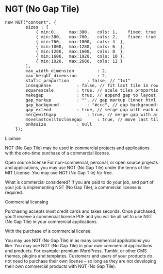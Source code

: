 NGT (No Gap Tile)
=========

<pre>
new NGT("content", {
		sizes : [
			{ min:0,     max:380,   cols: 1,    fixed: true },
			{ min:380,   max:760,   cols: 2,    fixed: true },
			{ min:760,   max:1000,  cols: 4  },
			{ min:1000,  max:1280,  cols: 6  },
			{ min:1280,  max:1600,  cols: 8  },
			{ min:1600,  max:1920,  cols: 10 },
			{ min:1920,  max:2680,  cols: 12 }
		],
		max_width_dimension 	  	: 2,
		max_height_dimension 	  	: 2,
		static_proportion 		: false, // "1x1"
		insequense			: false, // fit last tile in row to cell width 
		squarescale			: true, // scale tiles proportionally when resize
		makegap				: true, // append gap to layout
		gap_markup			: "", // gap markup (inner html if string or module if element)
		gap_backgound			: "#ccc", // gap background-color
		gap_extend			: true, // merge gap with each others while they less then considition (max_width_dimension and max_height_dimension)
		mergewithgap			: true, // merge gap with around tile that match gap size and condition (max_width_dimension and max_height_dimension)
		movelastcelltoclosegap		: true, // move last tile to gap if mergewithgap do not solve them
		onResize			: null
	});
</pre>


License

NGT (No Gap Tile) may be used in commercial projects and applications with the one-time purchase of a commercial license.

Open source license
For non-commercial, personal, or open source projects and applications, you may use NGT (No Gap Tile) under the terms of the MIT License. You may use NGT (No Gap Tile) for free.

What is commercial considered?
If you are paid to do your job, and part of your job is implementing NGT (No Gap Tile), a commercial license is required.

Commercial licensing

Purchasing accepts most credit cards and takes seconds. Once purchased, you’ll receive a commercial license PDF and you will be all set to use NGT (No Gap Tile) in your commercial applications.

With the purchase of a commercial license:

You may use NGT (No Gap Tile) in as many commercial applications you like.
You may use NGT (No Gap Tile) in your own commercial applications and products. For example: premium WordPress, Tumblr, or other CMS themes, plugins and templates.
Customers and users of your products do not need to purchase their own license – so long as they are not developing their own commercial products with NGT (No Gap Tile).

